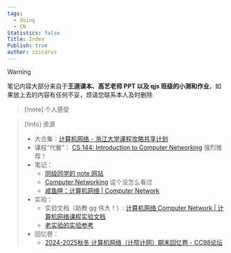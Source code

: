 ```yaml
---
tags:
  - doing
  - CN
Statistics: false
Title: Index
Publish: true
author: zzicarus
---
```


>[!warning] 
>笔记内容大部分来自于**王道课本、高艺老师 PPT 以及 qjs 班级的小测和作业**，如果放上去的内容有任何不妥，烦请您联系本人及时删除

>[!note] 个人感受

>[!info] 资源
> - 大合集：[计算机网络 - 浙江大学课程攻略共享计划](https://qsctech.github.io/zju-icicles/%E8%AE%A1%E7%AE%97%E6%9C%BA%E7%BD%91%E7%BB%9C/)
> - 课程“代餐”： [CS 144: Introduction to Computer Networking](https://cs144.github.io/) 强烈推荐！
> - 笔记：
> 	- [同级同学的 note 网站](https://zhengliangduanfang.github.io/T-ComputerNetworks/)
> 	- [Computer Networking](https://obsidian.zerokei.top/Hub/Computer%20Networking/) 这个没怎么看过
> 	- [咸鱼暄：计算机网络 | Computer Network](https://www.yuque.com/xianyuxuan/coding/network)
> - 实验：
> 	- 实验文档（助教 gg 伟大！）: [计算机网络 Computer Network | 计算机网络课程实验文档](https://zjucomp.net/)
> 	- [老实验的实验参考](https://github.com/yile-liu/ZJU_computer_network/tree/main)
> - 回忆卷：
> 	- [2024-2025秋冬 计算机网络（计院计网）期末回忆卷 - CC98论坛](https://www.cc98.org/topic/6092503)